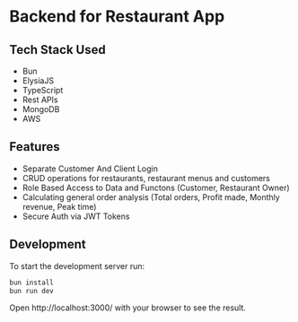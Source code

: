 # Backend for Restaurant App

## Tech Stack Used
- Bun
- ElysiaJS
- TypeScript
- Rest APIs
- MongoDB
- AWS

## Features
- Separate Customer And Client Login
- CRUD operations for restaurants, restaurant menus and customers
- Role Based Access to Data and Functons (Customer, Restaurant Owner)
- Calculating general order analysis (Total orders, Profit made, Monthly revenue, Peak time)
- Secure Auth via JWT Tokens

## Development
To start the development server run:
```bash
bun install
bun run dev
```

Open http://localhost:3000/ with your browser to see the result.
